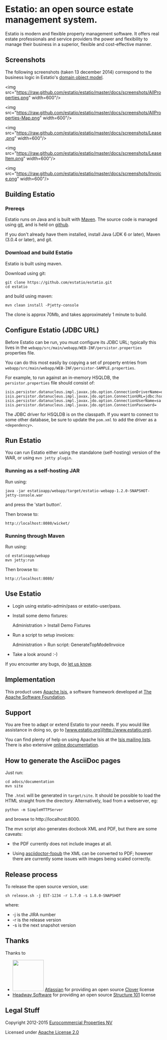 Estatio: an open source estate management system.
=================================================

Estatio is modern and flexible property management software. It offers real estate professionals and service providers the power and flexibility to manage their business in a superior, flexible and cost-effective manner.

## Screenshots ##

The following screenshots (taken 13 december 2014) correspond to the business logic in Estatio's [domain object model](
https://github.com/estatio/estatio/tree/master/estatioapp/dom/src/main/java/org/estatio/dom).

<img src="https://raw.github.com/estatio/estatio/master/docs/screenshots/AllProperties.png" width=600"/>

<img src="https://raw.github.com/estatio/estatio/master/docs/screenshots/AllProperties-Map.png" width=600"/>

<img src="https://raw.github.com/estatio/estatio/master/docs/screenshots/Lease.png" width=600"/>

<img src="https://raw.github.com/estatio/estatio/master/docs/screenshots/LeaseItem.png" width=600"/>

<img src="https://raw.github.com/estatio/estatio/master/docs/screenshots/Invoice.png" width=600"/>

## Building Estatio ##

### Prereqs ###

Estatio runs on Java and is built with [Maven](http://maven.apache.org).  The source code is managed using [git](https://help.github.com/articles/set-up-git), and is held on [github](http://github.com).

If you don't already have them installed, install Java (JDK 6 or later), Maven (3.0.4 or later), and git.

### Download and build Estatio ###

Estatio is built using maven.

Download using git:
 
    git clone https://github.com/estatio/estatio.git
    cd estatio

and build using maven:

    mvn clean install -Pjetty-console

The clone is approx 70Mb, and takes approximately 1 minute to build.

## Configure Estatio (JDBC URL) ##

Before Estatio can be run, you must configure its JDBC URL; typically this lives in the `webapp/src/main/webapp/WEB-INF/persistor.properties` properties file.

You can do this most easily by copying a set of property entries from `webapp/src/main/webapp/WEB-INF/persistor-SAMPLE.properties`.

For example, to run against an in-memory HSQLDB, the `persistor.properties` file should consist of:

    isis.persistor.datanucleus.impl.javax.jdo.option.ConnectionDriverName=org.hsqldb.jdbcDriver
    isis.persistor.datanucleus.impl.javax.jdo.option.ConnectionURL=jdbc:hsqldb:mem:test
    isis.persistor.datanucleus.impl.javax.jdo.option.ConnectionUserName=sa
    isis.persistor.datanucleus.impl.javax.jdo.option.ConnectionPassword=
 
The JDBC driver for HSQLDB is on the classpath.  If you want to connect to some other database, be sure to update the `pom.xml` to add the driver as a `<dependency>`.

## Run Estatio ##

You can run Estatio either using the standalone (self-hosting) version of the WAR, or using `mvn jetty plugin`.

### Running as a self-hosting JAR

Run using:

    java -jar estatioapp/webapp/target/estatio-webapp-1.2.0-SNAPSHOT-jetty-console.war

and press the 'start button'.

Then browse to:
 
    http://localhost:8080/wicket/

### Running through Maven

Run using:

    cd estatioapp/webapp
    mvn jetty:run

Then browse to:

    http://localhost:8080/

## Use Estatio ##

* Login using estatio-admin/pass or estatio-user/pass.

* Install some demo fixtures:

    Administration > Install Demo Fixtures

* Run a script to setup invoices:

    Administration > Run script: GenerateTopModelInvoice

* Take a look around :-)

If you encounter any bugs, do [let us know](https://github.com/estatio/estatio/blob/master/pom.xml#L70).

## Implementation

This product uses [Apache Isis](http://isis.apache.org), a software framework 
developed at [The Apache Software Foundation](http://www.apache.org/).

## Support

You are free to adapt or extend Estatio to your needs.  If you would like assistance in doing so, go to [www.estatio.org](http://www.estatio.org).

You can find plenty of help on using Apache Isis at the [Isis mailing lists](http://isis.apache.org/support.html).  There is also extensive [online documentation](http://isis.apache.org/documentation.html).

## How to generate the AsciiDoc pages

Just run:

    cd adocs/documentation
    mvn site

The `.html` will be generated in `target/site`.  It should be possible to load the HTML straight from the directory.  Alternatively, load from a webserver, eg:

    python -m SimpleHTTPServer

and browse to http://localhost:8000.

The mvn script also generates docbook XML and PDF, but there are some caveats:

* the PDF currently does not include images at all.

* Using [asciidoctor-fopub](https://github.com/asciidoctor/asciidoctor-fopub) the XML can be converted to PDF; however there are currently some issues with images being scaled correctly.


## Release process

To release the open source version, use:

    sh release.sh -j EST-1234 -r 1.7.0 -s 1.8.0-SNAPSHOT

where:

* -j is the JIRA number
* -r is the release version
* -s is the next snapshot version


## Thanks

Thanks to

* <img src="https://raw.github.com/estatio/estatio/master/codequality/logoClover.png" width="100"/> [Atlassian](https://www.atlassian.com) for providing an open source [Clover](https://www.atlassian.com/software/clover/overview/) license 
* [Headway Software](http://structure101.com/contact/) for providing an open source [Structure 101](http://structure101.com/) license

## Legal Stuff ##

Copyright 2012-2015 [Eurocommercial Properties NV](http://www.eurocommercialproperties.com) 

Licensed under [Apache License 2.0](http://www.apache.org/licenses/LICENSE-2.0)

